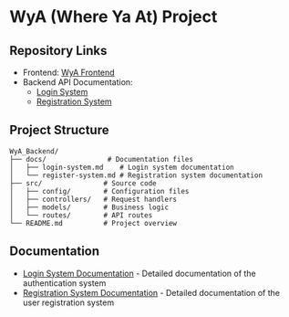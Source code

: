 # WyA (Where Ya At) Project

## Repository Links
- Frontend: [WyA Frontend](https://github.com/duy08k4/WyA_Frontend)
- Backend API Documentation: 
  - [Login System](docs/login-system.md)
  - [Registration System](docs/register-system.md)

## Project Structure
```
WyA_Backend/
├── docs/               # Documentation files
│   ├── login-system.md    # Login system documentation
│   └── register-system.md # Registration system documentation
├── src/               # Source code
│   ├── config/        # Configuration files
│   ├── controllers/   # Request handlers
│   ├── models/        # Business logic
│   └── routes/        # API routes
└── README.md          # Project overview
```
## Documentation
- [Login System Documentation](docs/login-system.md) - Detailed documentation of the authentication system
- [Registration System Documentation](docs/register-system.md) - Detailed documentation of the user registration system
